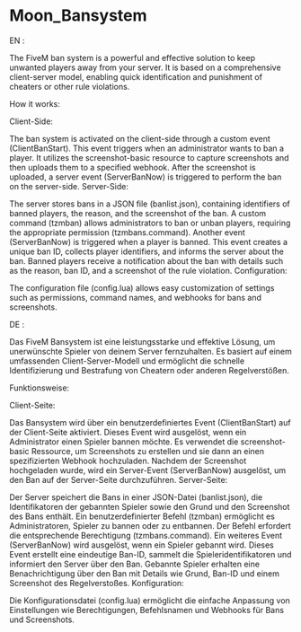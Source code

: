 # Moon_Bansystem


EN :

The FiveM ban system is a powerful and effective solution to keep unwanted players away from your server. It is based on a comprehensive client-server model, enabling quick identification and punishment of cheaters or other rule violations.

How it works:

Client-Side:

The ban system is activated on the client-side through a custom event (ClientBanStart). This event triggers when an administrator wants to ban a player.
It utilizes the screenshot-basic resource to capture screenshots and then uploads them to a specified webhook.
After the screenshot is uploaded, a server event (ServerBanNow) is triggered to perform the ban on the server-side.
Server-Side:

The server stores bans in a JSON file (banlist.json), containing identifiers of banned players, the reason, and the screenshot of the ban.
A custom command (tzmban) allows administrators to ban or unban players, requiring the appropriate permission (tzmbans.command).
Another event (ServerBanNow) is triggered when a player is banned. This event creates a unique ban ID, collects player identifiers, and informs the server about the ban.
Banned players receive a notification about the ban with details such as the reason, ban ID, and a screenshot of the rule violation.
Configuration:

The configuration file (config.lua) allows easy customization of settings such as permissions, command names, and webhooks for bans and screenshots.

DE :

Das FiveM Bansystem ist eine leistungsstarke und effektive Lösung, um unerwünschte Spieler von deinem Server fernzuhalten. Es basiert auf einem umfassenden Client-Server-Modell und ermöglicht die schnelle Identifizierung und Bestrafung von Cheatern oder anderen Regelverstößen.

Funktionsweise:

Client-Seite:

Das Bansystem wird über ein benutzerdefiniertes Event (ClientBanStart) auf der Client-Seite aktiviert. Dieses Event wird ausgelöst, wenn ein Administrator einen Spieler bannen möchte.
Es verwendet die screenshot-basic Ressource, um Screenshots zu erstellen und sie dann an einen spezifizierten Webhook hochzuladen.
Nachdem der Screenshot hochgeladen wurde, wird ein Server-Event (ServerBanNow) ausgelöst, um den Ban auf der Server-Seite durchzuführen.
Server-Seite:

Der Server speichert die Bans in einer JSON-Datei (banlist.json), die Identifikatoren der gebannten Spieler sowie den Grund und den Screenshot des Bans enthält.
Ein benutzerdefinierter Befehl (tzmban) ermöglicht es Administratoren, Spieler zu bannen oder zu entbannen. Der Befehl erfordert die entsprechende Berechtigung (tzmbans.command).
Ein weiteres Event (ServerBanNow) wird ausgelöst, wenn ein Spieler gebannt wird. Dieses Event erstellt eine eindeutige Ban-ID, sammelt die Spieleridentifikatoren und informiert den Server über den Ban.
Gebannte Spieler erhalten eine Benachrichtigung über den Ban mit Details wie Grund, Ban-ID und einem Screenshot des Regelverstoßes.
Konfiguration:

Die Konfigurationsdatei (config.lua) ermöglicht die einfache Anpassung von Einstellungen wie Berechtigungen, Befehlsnamen und Webhooks für Bans und Screenshots.
